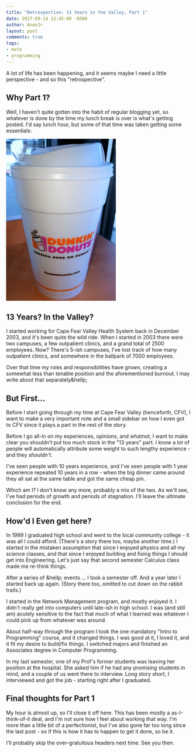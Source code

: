 ```yaml
---
title: "Retrospective: 13 Years in the Valley, Part 1"
date: 2017-09-14 12:45:00 -0500
author: AnonJr
layout: post
comments: true
tags:
- meta
- programming
---
```


A lot of life has been happening, and it seems maybe I need a little perspective - and so this "retrospective".

## Why Part 1?

Well, I haven't quite gotten into the habit of regular blogging yet, so whatever is done by the time my lunch break is over is what's getting posted. I'd say lunch hour, but some of that time was taken getting some essentials:
<!--more-->
![Essential Asset](/img/2017-09-14_EssentialAsset.png)

## 13 Years? In the Valley?

I started working for Cape Fear Valley Health System back in December 2003, and it's been quite the wild ride. When I started in 2003 there were two campuses, a few outpatient clinics, and a grand total of 2500 employees. Now? There's 5-ish campuses, I've lost track of how many outpatient clinics, and somewhere in the ballpark of 7000 employees.

Over that time my roles and responsibilities have grown, creating a somewhat less than tenable position and the aforementioned burnout. I may write about that separately&hellp;

## But First&hellip;

Before I start going through my time at Cape Fear Valley (henceforth, CFV), I want to make a very important note and a small sidebar on how I even got to CFV since it plays a part in the rest of the story.

Before I go all-in on my experiences, opinions, and whatnot, I want to make clear you shouldn't put too much stock in the "13 years" part. I know a lot of people will automatically attribute some weight to such lengthy experience - and they *shouldn't*.

I've seen people with 10 years experience, and I've seen people with 1 year experience repeated 10 years in a row - when the big dinner came around they all sat at the same table and got the same cheap pin.

Which am I? I don't know any more, probably a mix of the two. As we'll see, I've had periods of growth and periods of stagnation. I'll leave the ultimate conclusion for the end.

## How'd I Even get here?

In 1999 I graduated high school and went to the local community college - it was all I could afford. (There's a story there too, maybe another time.) I started in the mistaken assumption that since I enjoyed physics and all my science classes, and that since I enjoyed building and fixing things I should get into Engineering. Let's just say that second semester Calculus class made me re-think things.

After a series of &hellp; events &hellip; I took a semester off. And a year later I started back up again. (Story there too, omitted to cut down on the rabbit trails.)

I started in the Network Management program, and mostly enjoyed it. I didn't really get into computers until late-ish in high school. I was (and still am) acutely sensitive to the fact that much of what I learned was whatever I could pick up from whatever was around.

About half-way through the program I took the one mandatory "Intro to Programming" course, and it changed things. I was good at it, I loved it, and it fit my desire to build/fix things. I switched majors and finished an Associates degree in Computer Programming.

In my last semester, one of my Prof's former students was leaving her position at the hospital. She asked him if he had any promising students in mind, and a couple of us went there to interview. Long story short, I interviewed and got the job - starting right after I graduated.

## Final thoughts for Part 1

My hour is almost up, so I'll close it off here. This has been mostly a as-I-think-of-it deal, and I'm not sure how I feel about working that way. I'm more than a little bit of a perfectionist, but I've also gone far too long since the last post - so if this is how it has to happen to get it done, so be it.

I'll probably skip the over-gratuitous headers next time. See you then.